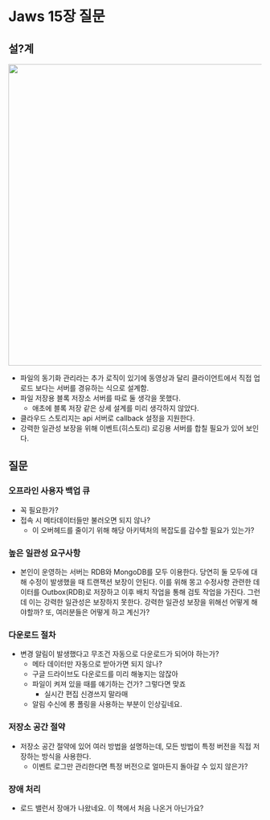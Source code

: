 # Jaws 15장 질문
## 설?계
<img src="jaws_sg15.png" width=600/>

- 파일의 동기화 관리라는 추가 로직이 있기에 동영상과 달리 클라이언트에서 직접 업로드 보다는 서버를 경유하는 식으로 설계함.
- 파일 저장용 블록 저장소 서버를 따로 둘 생각을 못했다.
  - 애초에 블록 저장 같은 상세 설계를 미리 생각하지 않았다.
- 클라우드 스토리지는 api 서버로 callback 설정을 지원한다.
- 강력한 일관성 보장을 위해 이벤트(히스토리) 로깅용 서버를 합칠 필요가 있어 보인다.
## 질문
### 오프라인 사용자 백업 큐
- 꼭 필요한가?
- 접속 시 메타데이터들만 불러오면 되지 않나?
  - 이 오버헤드를 줄이기 위해 해당 아키텍처의 복잡도를 감수할 필요가 있는가?
### 높은 일관성 요구사항
- 본인이 운영하는 서버는 RDB와 MongoDB를 모두 이용한다. 당연히 둘 모두에 대해 수정이 발생했을 때 트랜잭션 보장이 안된다. 이를 위해 몽고 수정사항 관련한 데이터를 Outbox(RDB)로 저장하고 이후 배치 작업을 통해 검토 작업을 가진다. 그런데 이는 강력한 일관성은 보장하지 못한다. 강력한 일관성 보장을 위해선 어떻게 해야할까? 또, 여러분들은 어떻게 하고 계신가?
### 다운로드 절차
- 변경 알림이 발생했다고 무조건 자동으로 다운로드가 되어야 하는가?
  - 메타 데이터만 자동으로 받아가면 되지 않나?
  - 구글 드라이브도 다운로드를 미리 해놓지는 않잖아
  - 파일이 켜져 있을 때를 얘기하는 건가? 그렇다면 맞죠
    - 실시간 편집 신경쓰지 말라매
  - 알림 수신에 롱 폴링을 사용하는 부분이 인상깊네요.
### 저장소 공간 절약
- 저장소 공간 절약에 있어 여러 방법을 설명하는데, 모든 방법이 특정 버전을 직접 저장하는 방식을 사용한다.
  - 이벤트 로그만 관리한다면 특정 버전으로 얼마든지 돌아갈 수 있지 않은가?
### 장애 처리
- 로드 밸런서 장애가 나왔네요. 이 책에서 처음 나온거 아닌가요?

